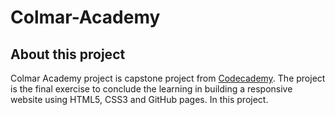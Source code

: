 # Colmar-Academy

## About this project
Colmar Academy project is capstone project from [Codecademy](https://www.codecademy.com/paths/learn-how-to-build-websites/tracks/learn-how-to-build-websites-capstone-project/modules/colmar-academy/projects/colmar-academy). The project is the final exercise to conclude the learning in building a responsive website using HTML5, CSS3 and GitHub pages. In this project.

